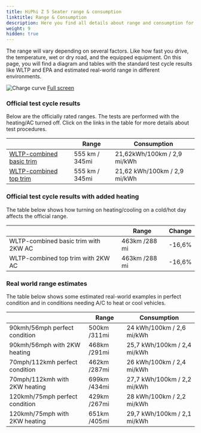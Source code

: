 ```yaml
---
title: HiPhi Z 5 Seater range & consumption
linktitle: Range & Consumption
description: Here you find all details about range and consumption for HiPhi Z 5 Seater.
weight: 9
hidden: true
---
```

<!-- markdownlint-disable MD033 -->
<object type="image/svg+xml" data="../modelnavigation.svg"></object>

The range will vary depending on several factors. Like how fast you drive, the temperature, wet or dry road, and the equipped equipment. On this page, you will find a diagram and tables with the standard test cycle results like WLTP and EPA and estimated real-world range in different environments. 

![Charge curve](../range.svg  "Range information")
[Full screen](../range.svg)

### Official test cycle results

Below are the officially rated ranges. The tests are performed with the heating/AC turned off. Click on the links in the table for more details about test procedures. 

| | Range  | Consumption  |
|----|-----|------|
| [WLTP-combined basic trim](../../../../../guides/understandingrange/wltp/) | 555 km / 345mi |21,62kWh/100km / 2,9 mi/kWh | 
| [WLTP-combined top trim](../../../../../guides/understandingrange/wltp/) | 555 km / 345mi | 21,62 kWh/100km / 2,9 mi/kWh | 

### Official test cycle results with added heating

The table below shows how turning on heating/cooling on a cold/hot day affects the official range. 

| | Range  | Change  |
|----|-----|------|
| WLTP-combined basic trim with 2KW AC | 463km /288 mi | -16,6%|
| WLTP-combined top trim with 2KW AC | 463km /288 mi | -16,6%|

### Real world range estimates

The table below shows some estimated real-world examples in perfect condition and in conditions needing A/C to heat or cool vehicles. 

| | Range  | Consumption  |
|----|-----|------|
| 90kmh/56mph perfect condition | 500km /311mi| 24 kWh/100km / 2,6 mi/kWh |
| 90kmh/56mph with 2KW heating | 468km /291mi| 25,7 kWh/100km / 2,4 mi/kWh |
| 70mph/112kmh perfect condition | 462km /287mi| 26 kWh/100km / 2,4 mi/kWh|
| 70mph/112kmh with 2KW heating | 699km /434mi| 27,7 kWh/100km / 2,2 mi/kWh  |
| 120kmh/75mph perfect condition | 429km /267mi| 28 kWh/100km / 2,2 mi/kWh |
| 120kmh/75mph with 2KW heating | 651km /405mi| 29,7 kWh/100km / 2,1 mi/kWh |

